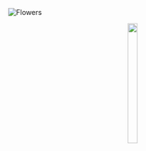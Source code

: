 <picture>
  <source media="(min-width:800px)" srcset="https://github-styledreadme-creator.vercel.app/api?token=6c6f6261746f6c6f6261746f&height=1400" width="100%" >
  <source media="(min-width:560px)" srcset="https://github-styledreadme-creator.vercel.app/api?token=6c6f6261746f6c6f6261746f&height=1500" width="100%" >
  <img src="https://github-styledreadme-creator.vercel.app/api?token=6c6f6261746f6c6f6261746f&height=1600" alt="Flowers" style="width:auto;" width="100%" >
</picture>

<picture >
<p align="center"> <img src="https://user-images.githubusercontent.com/100173308/189874377-41a0c87c-0319-4bfd-aae5-a06f10173a90.png" width="20%" height="25%"> </p>
</picture>
